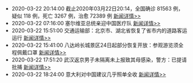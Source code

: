 - 2020-03-22 20:14:00  截止2020年03月22日20:14，全国确诊 81563 例，疑似 118 例，死亡 3267 例，治愈 72389 例  [新闻详情>>](https://github.com/AlbertGithubHome/ChineseVictory/blob/master/PneumoniaMap/20200322201400.jpg)
- 2020-03-22 07:16:00  塞尔维亚总统亲迎中国医疗队  [新闻详情>>](https://tech.sina.com.cn/roll/2020-03-22/doc-iimxxsth0886947.shtml)
- 2020-03-22 15:51:00  交通运输部：北京市、湖北省恢复了省市内的道路客运运行  [新闻详情>>](http://news.sina.com.cn/c/2020-03-22/doc-iimxxsth0991738.shtml)
- 2020-03-22 15:41:00  八达岭长城景区24日起部分恢复开放：参观游览须全程佩戴口罩  [新闻详情>>](http://news.sina.com.cn/o/2020-03-22/doc-iimxyqwa2428401.shtml)
- 2020-03-22 17:51:20  武汉返京男子未隔离未上报致其母感染，警方：已提请批捕  [新闻详情>>](https://finance.sina.cn/2020-03-22/detail-iimxyqwa2453009.d.html)
- 2020-03-22 18:24:00  意大利对中国建议几乎照单全收  [新闻详情>>](http://news.sina.com.cn/zx/2020-03-22/doc-iimxxsth1019630.shtml)
